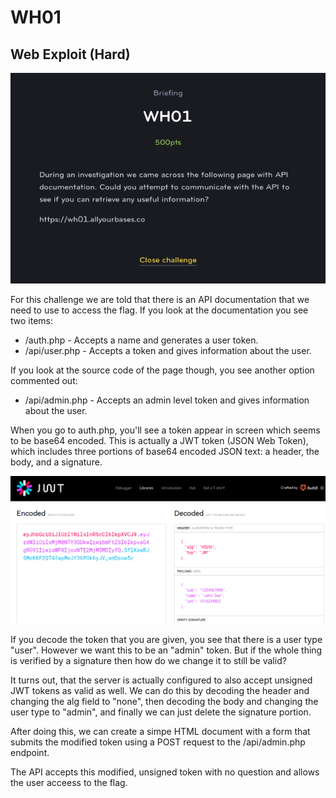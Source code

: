 # WH01
## Web Exploit (Hard)

![WH01](WH01.png)

For this challenge we are told that there is an API documentation that we need to use to access the flag. If you look at the documentation you see two items:

* /auth.php - Accepts a name and generates a user token.
* /api/user.php - Accepts a token and gives information about the user.

If you look at the source code of the page though, you see another option commented out:

* /api/admin.php - Accepts an admin level token and gives information about the user.

When you go to auth.php, you'll see a token appear in screen which seems to be base64 encoded. This is actually a JWT token (JSON Web Token), which includes three portions of base64 encoded JSON text: a header, the body, and a signature.

![WH01](WH01_1.png)

If you decode the token that you are given, you see that there is a user type "user". However we want this to be an "admin" token. But if the whole thing is verified by a signature then how do we change it to still be valid?

It turns out, that the server is actually configured to also accept unsigned JWT tokens as valid as well. We can do this by decoding the header and changing the alg field to "none", then decoding the body and changing the user type to "admin", and finally we can just delete the signature portion.

After doing this, we can create a simpe HTML document with a form that submits the modified token using a POST request to the /api/admin.php endpoint.

The API accepts this modified, unsigned token with no question and allows the user acceess to the flag.
